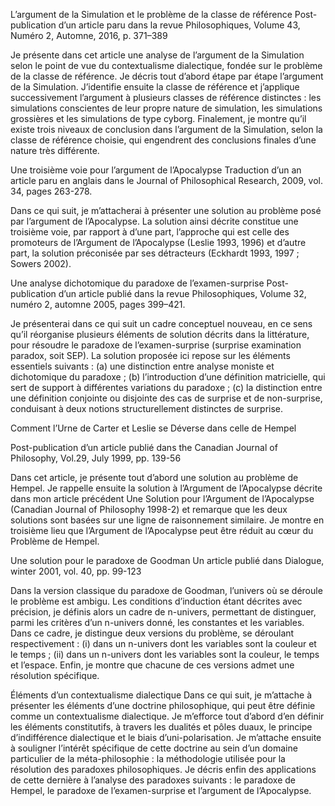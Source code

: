 L’argument de la Simulation et le problème de la classe de référence
Post-publication d’un article paru dans la revue Philosophiques, Volume 43, Numéro 2, Automne, 2016, p. 371–389


Je présente dans cet article une analyse de l’argument de la Simulation selon le point de vue du contextualisme dialectique, fondée sur le problème de la classe de référence. Je décris tout d’abord étape par étape l’argument de la Simulation. J’identifie ensuite la classe de référence et j’applique successivement l’argument à plusieurs classes de référence distinctes : les simulations conscientes de leur propre nature de simulation, les simulations grossières et les simulations de type cyborg. Finalement, je montre qu’il existe trois niveaux de conclusion dans l’argument de la Simulation, selon la classe de référence choisie, qui engendrent des conclusions finales d’une nature très différente.

Une troisième voie pour l’argument de l’Apocalypse
Traduction d’un an article paru en anglais dans le Journal of Philosophical Research, 2009, vol. 34, pages 263-278.


Dans ce qui suit, je m’attacherai à présenter une solution au problème posé par l’argument de l’Apocalypse. La solution ainsi décrite constitue une troisième voie, par rapport à d’une part, l’approche qui est celle des promoteurs de l’Argument de l’Apocalypse (Leslie 1993, 1996) et d’autre part, la solution préconisée par ses détracteurs (Eckhardt 1993, 1997 ; Sowers 2002).

Une analyse dichotomique du paradoxe de l’examen-surprise
Post-publication d’un article publié dans la revue Philosophiques, Volume 32, numéro 2, automne 2005, pages 399–421.


Je présenterai dans ce qui suit un cadre conceptuel nouveau, en ce sens qu’il réorganise plusieurs éléments de solution décrits dans la littérature, pour résoudre le paradoxe de l’examen-surprise (surprise examination paradox, soit SEP). La solution proposée ici repose sur les éléments essentiels suivants : (a) une distinction entre analyse moniste et dichotomique du paradoxe ; (b) l’introduction d’une définition matricielle, qui sert de support à différentes variations du paradoxe ; (c) la distinction entre une définition conjointe ou disjointe des cas de surprise et de non-surprise, conduisant à deux notions structurellement distinctes de surprise.

Comment l’Urne de Carter et Leslie se Déverse dans celle de Hempel

Post-publication d’un article publié dans the Canadian Journal of Philosophy, Vol.29, July 1999, pp. 139-56

Dans cet article, je présente tout d’abord une solution au problème de Hempel. Je rappelle ensuite la solution à l’Argument de l’Apocalypse décrite dans mon article précédent Une Solution pour l’Argument de l’Apocalypse (Canadian Journal of Philosophy 1998-2) et remarque que les deux solutions sont basées sur une ligne de raisonnement similaire. Je montre en troisième lieu que l’Argument de l’Apocalypse peut être réduit au cœur du Problème de Hempel.

Une solution pour le paradoxe de Goodman
Un article publié dans Dialogue, winter 2001, vol. 40, pp. 99-123


Dans la version classique du paradoxe de Goodman, l’univers où se déroule le problème est ambigu. Les conditions d’induction étant décrites avec précision, je définis alors un cadre de n-univers, permettant de distinguer, parmi les critères d’un n-univers donné, les constantes et les variables. Dans ce cadre, je distingue deux versions du problème, se déroulant respectivement : (i) dans un n-univers dont les variables sont la couleur et le temps ; (ii) dans un n-univers dont les variables sont la couleur, le temps et l’espace. Enfin, je montre que chacune de ces versions admet une résolution spécifique.

Éléments d’un contextualisme dialectique
Dans ce qui suit, je m’attache à présenter les éléments d’une doctrine philosophique, qui peut être définie comme un contextualisme dialectique. Je m’efforce tout d’abord d’en définir les éléments constitutifs, à travers les dualités et pôles duaux, le principe d’indifférence dialectique et le biais d’uni-polarisation. Je m’attache ensuite à souligner l’intérêt spécifique de cette doctrine au sein d’un domaine particulier de la méta-philosophie : la méthodologie utilisée pour la résolution des paradoxes philosophiques. Je décris enfin des applications de cette dernière à l’analyse des paradoxes suivants : le paradoxe de Hempel, le paradoxe de l’examen-surprise et l’argument de l’Apocalypse.
